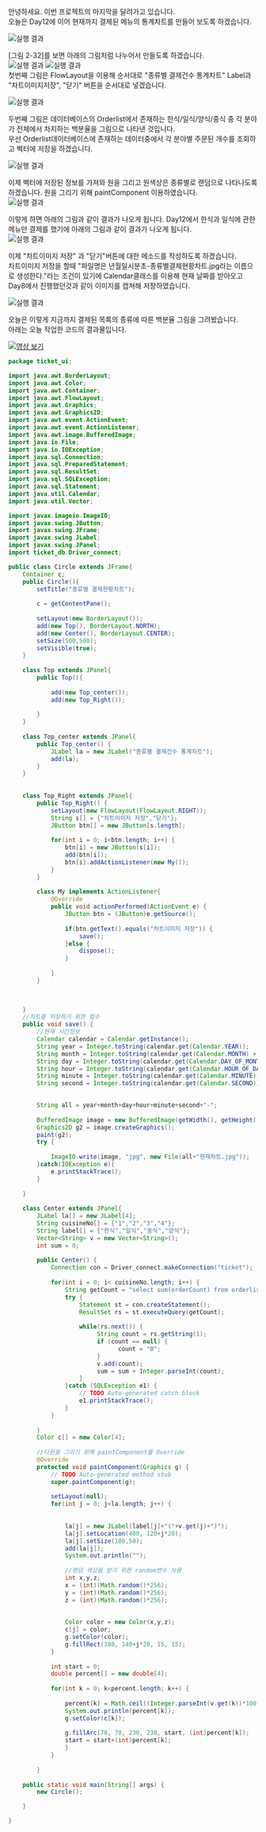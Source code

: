 안녕하세요. 이번 프로젝트의 마지막을 달려가고 있습니다.<br>
오늘은 Day12에 이어 현재까지 결제된 메뉴의 통계차트를 만들어 보도록 하겠습니다.<br>

![실행 결과](https://github.com/junhyeok1667/JDBC-PROJECT-cafe-/blob/main/Day13/img.png)
<br>

[그림 2-32]를 보면 아래의 그림처럼 나누어서 만들도록 하겠습니다.<br>
![실행 결과](https://github.com/junhyeok1667/JDBC-PROJECT-cafe-/blob/main/Day13/img_1.png)
![실행 결과](https://github.com/junhyeok1667/JDBC-PROJECT-cafe-/blob/main/Day13/img_2.png)
<br>
첫번째 그림은 FlowLayout을 이용해 순서대로 "종류별 결제건수 통계차트" Label과 "차트이미지저장", "닫기" 버튼을 순서대로 넣겠습니다.<br>

![실행 결과](https://github.com/junhyeok1667/JDBC-PROJECT-cafe-/blob/main/Day13/img_3.png)<br>
 
두번째 그림은 데이터베이스의 Orderlist에서 존재하는 한식/일식/양식/중식 중 각 분야가 전체에서 차지하는 백분율을 그림으로 나타낸 것입니다.<br>
우선 Orderlist데이터베이스에 존재하는 데이터중에서 각 분야별 주문된 개수를 조회하고 벡터에 저장을 하겠습니다. <br>

![실행 결과](https://github.com/junhyeok1667/JDBC-PROJECT-cafe-/blob/main/Day13/img_4.png)<br>

이제 벡터에 저장된 정보를 가져와 원을 그리고 원색상은 종류별로 랜덤으로 나타나도록 하겠습니다. 원을 그리기 위해 paintComponent 이용하였습니다.<br>
![실행 결과](https://github.com/junhyeok1667/JDBC-PROJECT-cafe-/blob/main/Day13/img_5.png)<br>

이렇게 하면 아래의 그림과 같이 결과가 나오게 됩니다. Day12에서 한식과 일식에 관한 메뉴만 결제를 했기에 아래의 그림과 같이 결과가 나오게 됩니다.<br>
![실행 결과](https://github.com/junhyeok1667/JDBC-PROJECT-cafe-/blob/main/Day13/img_6.png)<br>

이제 "차트이미지 저장" 과 "닫기"버튼에 대한 메소드를 작성하도록 하겠습니다.<br>
차트이미지 저장을 할때 "파일명은 년월일시분초-종류별결제현황차트.jpg라는 이름으로 생성한다."라는 조건이 있기에 Calendar클래스를 이용해 현재 날짜를 받아오고 Day8에서 진행했던것과 같이 이미지를 캡쳐해 저장하였습니다.<br>

![실행 결과](https://github.com/junhyeok1667/JDBC-PROJECT-cafe-/blob/main/Day13/img_7.png)<br>

 

오늘은 이렇게 지금까지 결제된 목록의 종류에 따른 백분율 그림을 그려봤습니다. <br>
아래는 오늘 작업한 코드의 결과물입니다.<br>

[![영상 보기](Day13.png)](https://tv.kakao.com/v/449648245)<br>


```java
package ticket_ui;

import java.awt.BorderLayout;
import java.awt.Color;
import java.awt.Container;
import java.awt.FlowLayout;
import java.awt.Graphics;
import java.awt.Graphics2D;
import java.awt.event.ActionEvent;
import java.awt.event.ActionListener;
import java.awt.image.BufferedImage;
import java.io.File;
import java.io.IOException;
import java.sql.Connection;
import java.sql.PreparedStatement;
import java.sql.ResultSet;
import java.sql.SQLException;
import java.sql.Statement;
import java.util.Calendar;
import java.util.Vector;

import javax.imageio.ImageIO;
import javax.swing.JButton;
import javax.swing.JFrame;
import javax.swing.JLabel;
import javax.swing.JPanel;
import ticket_db.Driver_connect;

public class Circle extends JFrame{
	Container c;
	public Circle(){
		setTitle("종류별 결제현황차트");
		
		c = getContentPane();
		
		setLayout(new BorderLayout());
		add(new Top(), BorderLayout.NORTH);
		add(new Center(), BorderLayout.CENTER);
		setSize(500,500);
		setVisible(true);
	}
	
	class Top extends JPanel{
		public Top(){
			
			add(new Top_center());
			add(new Top_Right());
			
		}
	}
	
	class Top_center extends JPanel{
		public Top_center() {
			JLabel la = new JLabel("종류별 결제건수 통계차트");
			add(la);
		}
	}
	
	
	class Top_Right extends JPanel{
		public Top_Right() {
			setLayout(new FlowLayout(FlowLayout.RIGHT));
			String s[] = {"차트이미지 저장","닫기"};
			JButton btn[] = new JButton[s.length];
			
			for(int i = 0; i<btn.length; i++) {
				btn[i] = new JButton(s[i]);
				add(btn[i]);
				btn[i].addActionListener(new My());
			}
		}
		
		class My implements ActionListener{
			@Override
			public void actionPerformed(ActionEvent e) {
				JButton btn = (JButton)e.getSource();
				
				if(btn.getText().equals("차트이미지 저장")) {
					save();
				}else {
					dispose();
				}
				
			}
		}
		
		

	}
	//차트를 저장하기 위한 함수
	public void save() {
		//현재 시간정보
		Calendar calendar = Calendar.getInstance();
		String year = Integer.toString(calendar.get(Calendar.YEAR));
		String month = Integer.toString(calendar.get(Calendar.MONTH) + 1);
		String day = Integer.toString(calendar.get(Calendar.DAY_OF_MONTH));
		String hour = Integer.toString(calendar.get(Calendar.HOUR_OF_DAY));
		String minute = Integer.toString(calendar.get(Calendar.MINUTE));
		String second = Integer.toString(calendar.get(Calendar.SECOND));

		
		String all = year+month+day+hour+minute+second+"-";
		
		BufferedImage image = new BufferedImage(getWidth(), getHeight(), BufferedImage.TYPE_INT_RGB);
		Graphics2D g2 = image.createGraphics();
		paint(g2);
		try {
			
			ImageIO.write(image, "jpg", new File(all+"현재차트.jpg"));
		}catch(IOException e){
			e.printStackTrace();
		}
		
	}
	
	class Center extends JPanel{
		JLabel la[] = new JLabel[4];
		String cuisineNo[] = {"1","2","3","4"};
		String label[] = {"한식","일식","중식","양식"};
		Vector<String> v = new Vector<String>();
		int sum = 0;
		
		public Center() {
			Connection con = Driver_connect.makeConnection("ticket");
			
			for(int i = 0; i< cuisineNo.length; i++) {
				String getCount = "select sum(orderCount) from orderlist where cuisineNo = "+cuisineNo[i];
				try {
					Statement st = con.createStatement();
					ResultSet rs = st.executeQuery(getCount);
					
					while(rs.next()) {
						 String count = rs.getString(1); 
						 if (count == null) { 
						       count = "0"; 
						 }
						 v.add(count);
						 sum = sum + Integer.parseInt(count); 
					}
				}catch (SQLException e1) {
					// TODO Auto-generated catch block
					e1.printStackTrace();
				}
			}
						
		}
		Color c[] = new Color[4];
		
		//타원을 그리기 위해 paintComponent를 Override
		@Override
		protected void paintComponent(Graphics g) {
			// TODO Auto-generated method stub
			super.paintComponent(g);
			
			setLayout(null);
			for(int j = 0; j<la.length; j++) {
				
				
				la[j] = new JLabel(label[j]+"("+v.get(j)+")");
				la[j].setLocation(400, 120+j*20);
				la[j].setSize(100,50);
				add(la[j]);
				System.out.println("");
				
				//랜덤 색상을 받기 위한 random변수 사용
				int x,y,z;
				x = (int)(Math.random()*256);
				y = (int)(Math.random()*256);
				z = (int)(Math.random()*256);
				
				
				Color color = new Color(x,y,z);
				c[j] = color;
				g.setColor(color);
				g.fillRect(380, 140+j*20, 15, 15);
			}
			
			int start = 0;
			double percent[] = new double[4];
			
			for(int k = 0; k<percent.length; k++) {
				
				percent[k] = Math.ceil((Integer.parseInt(v.get(k))*100.0*(3.6))/sum);
				System.out.println(percent[k]);
				g.setColor(c[k]);
				
				g.fillArc(70, 70, 230, 230, start, (int)percent[k]);
				start = start+(int)percent[k];
				}
			}
			
		}
		
	public static void main(String[] args) {
		new Circle();

	}

}

